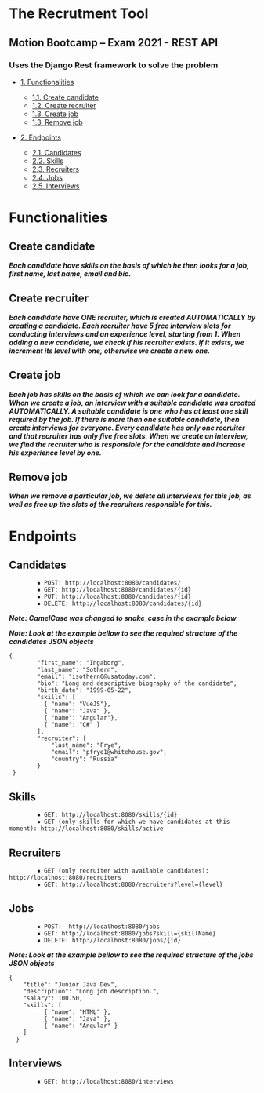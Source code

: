 # The Recrutment Tool
## Motion Bootcamp – Exam 2021 - REST API
### Uses the Django Rest framework to solve the problem

* [1. Functionalities](#chapter1)
    * [1.1. Create candidate](#section_1_1)
    * [1.2. Create recruiter](#section_1_2)
    * [1.3. Create job ](#section_1_3)
    * [1.3. Remove  job  ](#section_1_4)

* [2. Endpoints](#chapter2)
    * [2.1. Candidates ](#section_2_1)
    * [2.2. Skills  ](#section_2_2)
    * [2.3. Recruiters  ](#section_2_3)
    * [2.4. Jobs  ](#section_2_4)
    * [2.5. Interviews  ](#section_2_5)

# Functionalities <a class="anchor" id="chapter1"></a>
## Create candidate  <a class="anchor" id="section_1_1"></a>
***Each candidate  have skills on the basis of which he then looks for a job, first name, last name, email and bio.***
## Create recruiter  <a class="anchor" id="section_1_2"></a>
***Each candidate  have ONE recruiter, which is created AUTOMATICALLY by creating a candidate. Each recruiter have 5 free interview slots for conducting interviews and an experience level, starting from 1. When adding a new candidate, we check if his recruiter exists. If it exists, we  increment its level with one, otherwise we create a new one.***
## Create job  <a class="anchor" id="section_1_3"></a>
***Each job has skills on the basis of which we can look for a candidate. When we create a job, an interview with a suitable candidate was created AUTOMATICALLY. A suitable candidate is one who has at least one skill required by the job. If there is more than one suitable candidate, then create interviews for everyone. Every candidate has only one recruiter and that recruiter has only five free slots. When we create an interview, we  find the recruiter who is responsible for the candidate and increase his experience level by one.***
## Remove  job  <a class="anchor" id="section_1_4"></a>
***When we remove a particular job, we delete all interviews for this job, as well as free up the slots of the recruiters responsible for this.***

# Endpoints <a class="anchor" id="chapter2"></a>
## Candidates <a class="anchor" id="section_2_1"></a>
            ▪ POST: http://localhost:8080/candidates/
            ▪ GET: http://localhost:8080/candidates/{id}
            ▪ PUT: http://localhost:8080/candidates/{id}
            ▪ DELETE: http://localhost:8080/candidates/{id}

***Note: CamelCase was changed to snake_case in the example below***

***Note: Look at the example bellow to see the required structure of the candidates JSON objects***
```
{
		"first_name": "Ingaborg",
		"last_name": "Sothern",
		"email": "isothern0@usatoday.com",
		"bio": "Long and descriptive biography of the candidate",
		"birth_date": "1999-05-22",
		"skills": [
		  { "name": "VueJS"},
		  { "name": "Java" },
		  { "name": "Angular"},
		  { "name": "C#" }
		],
		"recruiter": {
			"last_name": "Frye",
			"email": "pfrye1@whitehouse.gov",
			"country": "Russia"
		}
 }
 ```

## Skills <a class="anchor" id="section_2_2"></a>
            ▪ GET: http://localhost:8080/skills/{id}
            ▪ GET (only skills for which we have candidates at this moment): http://localhost:8080/skills/active

## Recruiters <a class="anchor" id="section_2_3"></a>
            ▪ GET (only recruiter with available candidates): http://localhost:8080/recruiters
            ▪ GET: http://localhost:8080/recruiters?level={level}

## Jobs <a class="anchor" id="section_2_4"></a>
            ▪ POST:  http://localhost:8080/jobs
            ▪ GET: http://localhost:8080/jobs?skill={skillName}
            ▪ DELETE: http://localhost:8080/jobs/{id}

***Note: Look at the example bellow to see the required structure of the jobs JSON objects***
```
{
    "title": "Junior Java Dev",
    "description": "Long job description.",
    "salary": 100.50,
    "skills": [
		  { "name": "HTML" },
		  { "name": "Java" },
		  { "name": "Angular" }
	]
  }
```
## Interviews <a class="anchor" id="section_2_5"></a>
            ▪ GET: http://localhost:8080/interviews


